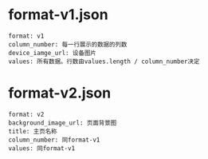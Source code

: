 # format-v1.json

    format: v1
    column_number: 每一行展示的数据的列数
    device_iamge_url: 设备图片
    values: 所有数据。行数由values.length / column_number决定

# format-v2.json

    format: v2
    background_image_url: 页面背景图
    title: 主页名称
    column_number: 同format-v1
    values: 同format-v1
